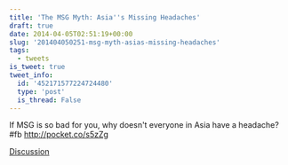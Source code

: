 ```yaml
---
title: 'The MSG Myth: Asia''s Missing Headaches'
draft: true
date: 2014-04-05T02:51:19+00:00
slug: '201404050251-msg-myth-asias-missing-headaches'
tags:
  - tweets
is_tweet: true
tweet_info:
  id: '452171577224724480'
  type: 'post'
  is_thread: False
---
```




If MSG is so bad for you, why doesn't everyone in Asia have a headache? #fb <http://pocket.co/s5zZg>

[Discussion](https://x.com/sytelus/status/452171577224724480)
